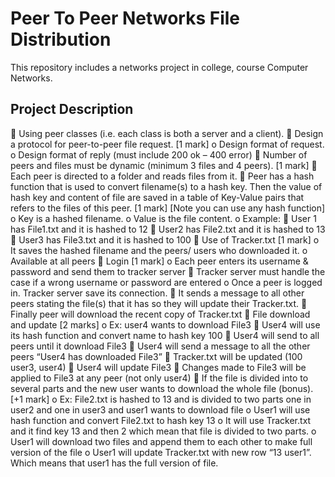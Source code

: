 # Peer To Peer Networks File Distribution
This repository includes a networks project in college, course Computer Networks.
## Project Description
 Using peer classes (i.e. each class is both a server and a client).
 Design a protocol for peer-to-peer file request. [1 mark]
o Design format of request.
o Design format of reply (must include 200 ok – 400 error)
 Number of peers and files must be dynamic (minimum 3 files and 4 peers). [1 mark]
 Each peer is directed to a folder and reads files from it.
 Peer has a hash function that is used to convert filename(s) to a hash key. Then the value of hash key and content of file are saved in a table of Key-Value pairs that refers to the files of this peer. [1 mark] [Note you can use any hash function]
o Key is a hashed filename.
o Value is the file content.
o Example:
 User 1 has File1.txt and it is hashed to 12
 User2 has File2.txt and it is hashed to 13
 User3 has File3.txt and it is hashed to 100
 Use of Tracker.txt [1 mark]
o It saves the hashed filename and the peers/ users who downloaded it.
o Available at all peers
 Login [1 mark]
o Each peer enters its username & password and send them to tracker server
 Tracker server must handle the case if a wrong username or password are entered
o Once a peer is logged in. Tracker server save its connection.
 It sends a message to all other peers stating the file(s) that it has so they will update their Tracker.txt.
 Finally peer will download the recent copy of Tracker.txt
 File download and update [2 marks]
o Ex: user4 wants to download File3
 User4 will use its hash function and convert name to hash key 100
 User4 will send to all peers until it download File3
 User4 will send a message to all the other peers “User4 has downloaded File3”
 Tracker.txt will be updated (100 user3, user4)
 User4 will update File3
 Changes made to File3 will be applied to File3 at any peer (not only user4)
 If the file is divided into to several parts and the new user wants to download the whole file (bonus). [+1 mark]
o Ex: File2.txt is hashed to 13 and is divided to two parts one in user2 and one in user3 and user1 wants to download file
o User1 will use hash function and convert File2.txt to hash key 13
o It will use Tracker.txt and it find key 13 and then 2 which mean that file is divided to two parts.
o User1 will download two files and append them to each other to make full version of the file
o User1 will update Tracker.txt with new row “13 user1”. Which means that user1 has the full version of file.

